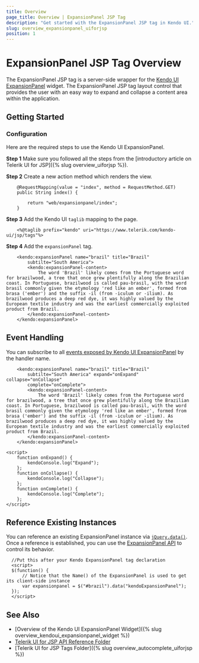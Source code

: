 ```yaml
---
title: Overview
page_title: Overview | ExpansionPanel JSP Tag
description: "Get started with the ExpansionPanel JSP tag in Kendo UI."
slug: overview_expansionpanel_uiforjsp
position: 1
---
```


# ExpansionPanel JSP Tag Overview

The ExpansionPanel JSP tag is a server-side wrapper for the [Kendo UI ExpansionPanel](/api/javascript/ui/expansionpanel) widget.
The ExpansionPanel JSP tag layout control that provides the user with an easy way to expand and collapse a content area within the application.

## Getting Started

### Configuration

Here are the required steps to use the Kendo UI ExpansionPanel.

**Step 1** Make sure you followed all the steps from the [introductory article on Telerik UI for JSP]({% slug overview_uiforjsp %}).

**Step 2** Create a new action method which renders the view.



        @RequestMapping(value = "index", method = RequestMethod.GET)
        public String index() {

            return "web/expansionpanel/index";
        }

**Step 3** Add the Kendo UI `taglib` mapping to the page.



        <%@taglib prefix="kendo" uri="https://www.telerik.com/kendo-ui/jsp/tags"%>

**Step 4** Add the `expansionPanel` tag.



        <kendo:expansionPanel name="brazil" title="Brazil"
            subtilte="South America">
            <kendo:expansionPanel-content>
                The word 'Brazil' likely comes from the Portuguese word for brazilwood, a tree that once grew plentifully along the Brazilian coast. In Portuguese, brazilwood is called pau-brasil, with the word brasil commonly given the etymology 'red like an ember', formed from brasa ('ember') and the suffix -il (from -iculum or -ilium). As brazilwood produces a deep red dye, it was highly valued by the European textile industry and was the earliest commercially exploited product from Brazil.
            </kendo:expansionPanel-content>
        </kendo:expansionPanel>

## Event Handling

You can subscribe to all [events exposed by Kendo UI ExpansionPanel](/api/javascript/ui/expansionpanel#events) by the handler name.



        <kendo:expansionPanel name="brazil" title="Brazil"
            subtilte="South America" expand="onExpand" collapse="onCollapse"
            complete="onComplete">
            <kendo:expansionPanel-content>
                The word 'Brazil' likely comes from the Portuguese word for brazilwood, a tree that once grew plentifully along the Brazilian coast. In Portuguese, brazilwood is called pau-brasil, with the word brasil commonly given the etymology 'red like an ember', formed from brasa ('ember') and the suffix -il (from -iculum or -ilium). As brazilwood produces a deep red dye, it was highly valued by the European textile industry and was the earliest commercially exploited product from Brazil.
            </kendo:expansionPanel-content>
        </kendo:expansionPanel>

    <script>
        function onExpand() {
            kendoConsole.log("Expand");
        };
        function onCollapse() {
            kendoConsole.log("Collapse");
        };
        function onComplete() {
            kendoConsole.log("Complete");
        };
    </script>

## Reference Existing Instances

You can reference an existing ExpansionPanel instance via [`jQuery.data()`](https://api.jquery.com/jQuery.data/). Once a reference is established, you can use the [ExpansionPanel API](/api/javascript/ui/expansionpanel#methods) to control its behavior.



      //Put this after your Kendo ExpansionPanel tag declaration
      <script>
      $(function() {
          // Notice that the Name() of the ExpansionPanel is used to get its client-side instance
          var expansionpanel = $("#brazil").data("kendoExpansionPanel");
      });
      </script>

## See Also

* [Overview of the Kendo UI ExpansionPanel Widget]({% slug overview_kendoui_expansionpanel_widget %})
* [Telerik UI for JSP API Reference Folder](/api/jsp/autocomplete/animation)
* [Telerik UI for JSP Tags Folder]({% slug overview_autocomplete_uiforjsp %})
